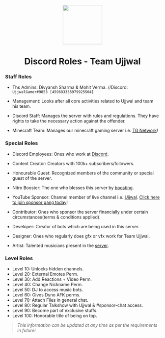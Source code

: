 
<div align="center">
    <img src="https://i.imgur.com/p9kh4Pc.png" width="128px" style="max-width:100%;">
    <h1>Discord Roles - Team Ujjwal</h1>
</div>

<h3>Staff Roles</h3>

- Ths Admins: Divyansh Sharma & Mohit Verma. 
//Discord: `UjjwalGamer#9853 [459683335979925504]`

- Management: Looks after all core activities related to Ujjwal and team his team.

- Discord Staff: Manages the server with rules and regulations. They have rights to take the necessary action against the offender.

- Minecraft Team: Manages our minecraft gaming server i.e. [TG Network](https://tgnetwork.in)!

<h3>Special Roles</h3>

- Discord Employees: Ones who work at [Discord](https://discord.com).

- Content Creator: Creators with 100k+ subscribers/followers.

- Honourable Guest: Recognized members of the community or special guest of the server.

- Nitro Booster: The one who blesses this server by [boosting](https://support.discord.com/hc/en-us/articles/360028038352-Server-Boosting-).

- YouTube Sponsor: Channel member of live channel i.e. [Ujjwal](https://www.youtube.com/channel/UCl_vAxZpvbO-PFXdDu7EdHw). [Click here to join sponsor gang today](https://www.youtube.com/channel/UCl_vAxZpvbO-PFXdDu7EdHw/join)!

- Contributor: Ones who sponsor the server financially under certain circumstances(terms & conditions applied).

- Developer: Creator of bots which are being used in this server.

- Designer: Ones who regularly does gfx or vfx work for Team Ujjwal.

- Artist: Talented musicians present in the [server](https://discord.gg/ujjwalgamer).

<h3>Level Roles</h3>

- Level 10: Unlocks hidden channels.
- Level 20: External Emotes Perm.
- Level 30: Add Reactions + Video Perm.
- Level 40: Change Nickname Perm.
- Level 50: DJ to access music bots.
- Level 60: Gives Dyno AFK perms.
- Level 70: Attach Files in general chat.
- Level 80: Regular Talkshow with Ujjwal & #sponsor-chat access.
- Level 90: Become part of exclusive stuffs.
- Level 100: Honorable title of being on top.

> *This information can be updated at any time as per the requirements in future!*
